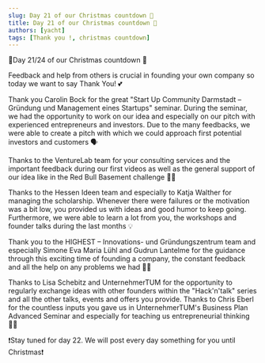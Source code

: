 ```yaml
---
slug: Day 21 of our Christmas countdown 🎄
title: Day 21 of our Christmas countdown 🎄
authors: [yacht]
tags: [Thank you !, christmas countdown]
---
```


🎅Day 21/24 of our Christmas countdown 🎄

Feedback and help from others is crucial in founding your own company so today we want to say Thank You! 💕

Thank you Carolin Bock for the great "Start Up Community Darmstadt – Gründung und Management eines Startups" seminar. During the seminar, we had the opportunity to work on our idea and especially on our pitch with experienced entrepreneurs and investors. Due to the many feedbacks, we were able to create a pitch with which we could approach first potential investors and customers 🗣

Thanks to the VentureLab team for your consulting services and the important feedback during our first videos as well as the general support of our idea like in the Red Bull Basement challenge 🙏🏼

Thanks to the Hessen Ideen team and especially to Katja Walther for managing the scholarship. Whenever there were failures or the motivation was a bit low, you provided us with ideas and good humor to keep going. Furthermore, we were able to learn a lot from you, the workshops and founder talks during the last months 💡

Thank you to the HIGHEST – Innovations- und Gründungszentrum team and especially Simone Eva Maria Lühl and Gudrun Lantelme for the guidance through this exciting time of founding a company, the constant feedback and all the help on any problems we had 🙏🏼

Thanks to Lisa Schebitz and UnternehmerTUM for the opportunity to regularly exchange ideas with other founders within the "Hack'n'talk" series and all the other talks, events and offers you provide. Thanks to Chris Eberl for the countless inputs you gave us in UnternehmerTUM's Business Plan Advanced Seminar and especially for teaching us entrepreneurial thinking 💪🏼


❗️Stay tuned for day 22. We will post every day something for you until Christmas❗️ 